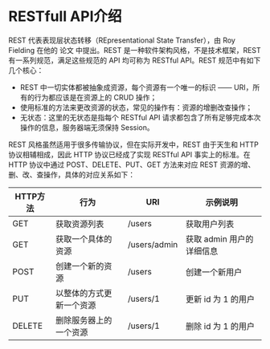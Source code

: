 # RESTfull API介绍


REST 代表表现层状态转移（REpresentational State Transfer），由 Roy Fielding 在他的 论文 中提出。REST 是一种软件架构风格，不是技术框架，REST 有一系列规范，满足这些规范的 API 均可称为 RESTful API。REST 规范中有如下几个核心：

* REST 中一切实体都被抽象成资源，每个资源有一个唯一的标识 —— URI，所有的行为都应该是在资源上的 CRUD 操作；
* 使用标准的方法来更改资源的状态，常见的操作有：资源的增删改查操作；
* 无状态：这里的无状态是指每个 RESTful API 请求都包含了所有足够完成本次操作的信息，服务器端无须保持 Session。

REST 风格虽然适用于很多传输协议，但在实际开发中，REST 由于天生和 HTTP 协议相辅相成，因此 HTTP 协议已经成了实现 RESTful API 事实上的标准。在 HTTP 协议中通过 POST、DELETE、PUT、GET 方法来对应 REST 资源的增、删、改、查操作，具体的对应关系如下：


| HTTP方法   |      行为      |  URI | 示例说明 |
|----------|-------------|------|------|
|  GET | 获取资源列表  |  /users |  获取用户列表 |
|  GET | 获取一个具体的资源	  |  /users/admin |  获取 admin 用户的详细信息 |
|  POST | 创建一个新的资源  |  /users |  创建一个新用户 |
|  PUT | 以整体的方式更新一个资源  |  /users/1 |  更新 id 为 1 的用户 |
|  DELETE | 删除服务器上的一个资源  |  /users/1 |  删除 id 为 1 的用户 |


